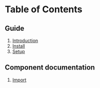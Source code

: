 # Table of Contents

## Guide

1. [Introduction](./Installation.md)
1. [Install](./Installation.md)
1. [Setup](./Setup.md)

## Component documentation
1. [Import](./Import.md)